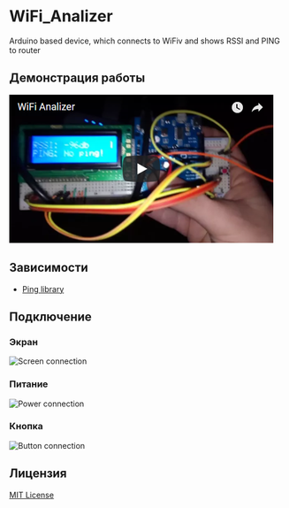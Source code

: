 # WiFi_Analizer
Arduino based device, which connects to WiFiv and shows RSSI and PING to router

## Демонстрация работы
[![Video](./VideoThumbnail.png)](https://www.youtube.com/watch?v=VMsfSV13opY "WiFi Analizer Demo")

## Зависимости
- [Ping library]([https://github.com/dancol90/ESP8266Ping)

## Подключение
### Экран
![Screen connection](./Photos/1.jpg)
### Питание
![Power connection](./Photos/2.jpg)
### Кнопка
![Button connection](./Photos/3.jpg)

## Лицензия
[MIT License](./LICENSE)
